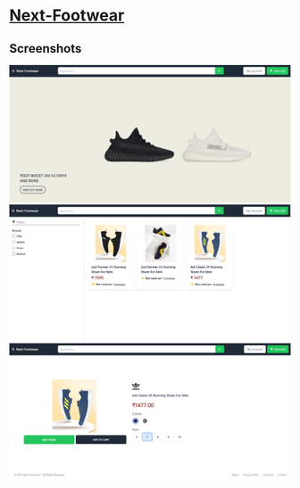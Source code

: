 # [Next-Footwear](https://nfootwear.vercel.app/)

## Screenshots

![App Screenshot](screenshots/homepage.png)
![App Screenshot2](screenshots/page2.png)
![App Screenshot3](screenshots/page3.png)
